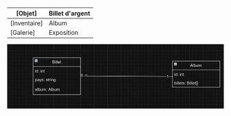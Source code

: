 | [Objet]      | Billet d'argent |
|--------------|-----------------|
| [Inventaire] | Album           |
| [Galerie]    | Exposition      |

![alt text](image.png)